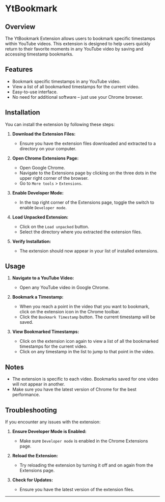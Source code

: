 # YtBookmark

## Overview

The YtBookmark Extension allows users to bookmark specific timestamps within YouTube videos. This extension is designed to help users quickly return to their favorite moments in any YouTube video by saving and accessing timestamp bookmarks.

## Features

- Bookmark specific timestamps in any YouTube video.
- View a list of all bookmarked timestamps for the current video.
- Easy-to-use interface.
- No need for additional software – just use your Chrome browser.

## Installation

You can install the extension by following these steps:

1. **Download the Extension Files:**
   - Ensure you have the extension files downloaded and extracted to a directory on your computer.

2. **Open Chrome Extensions Page:**
   - Open Google Chrome.
   - Navigate to the Extensions page by clicking on the three dots in the upper right corner of the browser.
   - Go to `More tools` > `Extensions`.

3. **Enable Developer Mode:**
   - In the top right corner of the Extensions page, toggle the switch to enable `Developer mode`.

4. **Load Unpacked Extension:**
   - Click on the `Load unpacked` button.
   - Select the directory where you extracted the extension files.

5. **Verify Installation:**
   - The extension should now appear in your list of installed extensions.

## Usage

1. **Navigate to a YouTube Video:**
   - Open any YouTube video in Google Chrome.

2. **Bookmark a Timestamp:**
   - When you reach a point in the video that you want to bookmark, click on the extension icon in the Chrome toolbar.
   - Click the `Bookmark Timestamp` button. The current timestamp will be saved.

3. **View Bookmarked Timestamps:**
   - Click on the extension icon again to view a list of all the bookmarked timestamps for the current video.
   - Click on any timestamp in the list to jump to that point in the video.

## Notes

- The extension is specific to each video. Bookmarks saved for one video will not appear in another.
- Make sure you have the latest version of Chrome for the best performance.

## Troubleshooting

If you encounter any issues with the extension:

1. **Ensure Developer Mode is Enabled:**
   - Make sure `Developer mode` is enabled in the Chrome Extensions page.

2. **Reload the Extension:**
   - Try reloading the extension by turning it off and on again from the Extensions page.

3. **Check for Updates:**
   - Ensure you have the latest version of the extension files.

---
